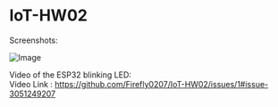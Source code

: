 # IoT-HW02
Screenshots:  

![Image](https://github.com/user-attachments/assets/636d27b9-db90-4f22-a508-c644a621de30)  

Video of the ESP32 blinking LED:  
Video Link : https://github.com/Firefly0207/IoT-HW02/issues/1#issue-3051249207
